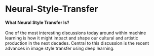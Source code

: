 # Neural-Style-Transfer
<b>What Neural Style Transfer Is?</b><br><br>
One of the most interesting discussions today around within machine learning is how it might impact and shape our cultural and artistic production in the next decades. Central to this discussion is the recent advances in image style transfer using deep learning.<br><br>


